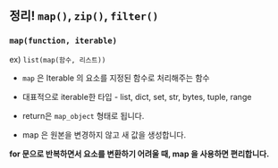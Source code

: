 
## 정리! `map()`, `zip()`, `filter()`


### `map(function, iterable)`

ex) `list(map(함수, 리스트))`
* `map` 은 Iterable 의 요소를 지정된 함수로 처리해주는 함수

* 대표적으로 iterable한 타입 - list, dict, set, str, bytes, tuple, range

* return은 `map_object` 형태로 됩니다.

* map 은 원본을 변경하지 않고 새 값을 생성합니다.

**for 문으로 반복하면서 요소를 변환하기 어려울 때, map 을 사용하면 편리합니다.**

